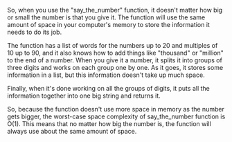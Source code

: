 So, when you use the "say_the_number" function, it doesn't matter how big or small the number is that you give it. The function will use the same amount of space in your computer's memory to store the information it needs to do its job.

The function has a list of words for the numbers up to 20 and multiples of 10 up to 90, and it also knows how to add things like "thousand" or "million" to the end of a number. When you give it a number, it splits it into groups of three digits and works on each group one by one. As it goes, it stores some information in a list, but this information doesn't take up much space.

Finally, when it's done working on all the groups of digits, it puts all the information together into one big string and returns it.

So, because the function doesn't use more space in memory as the number gets bigger, the worst-case space complexity of say_the_number function is O(1). This means that no matter how big the number is, the function will always use about the same amount of space.